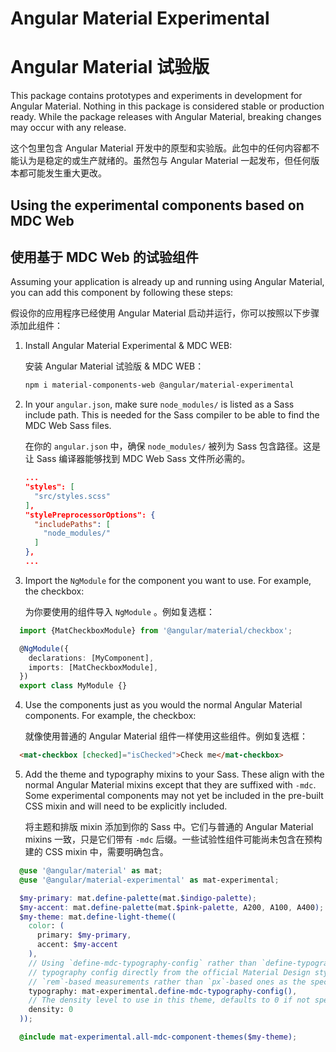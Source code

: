 # Angular Material Experimental

# Angular Material 试验版

This package contains prototypes and experiments in development for Angular Material. Nothing in
this package is considered stable or production ready. While the package releases with Angular
Material, breaking changes may occur with any release.

这个包里包含 Angular Material 开发中的原型和实验版。此包中的任何内容都不能认为是稳定的或生产就绪的。虽然包与 Angular Material 一起发布，但任何版本都可能发生重大更改。

## Using the experimental components based on MDC Web

## 使用基于 MDC Web 的试验组件

Assuming your application is already up and running using Angular Material, you can add this
component by following these steps:

假设你的应用程序已经使用 Angular Material 启动并运行，你可以按照以下步骤添加此组件：

1. Install Angular Material Experimental & MDC WEB:

   安装 Angular Material 试验版 & MDC WEB：

   ```bash
   npm i material-components-web @angular/material-experimental
   ```

2. In your `angular.json`, make sure `node_modules/` is listed as a Sass include path. This is
   needed for the Sass compiler to be able to find the MDC Web Sass files.

   在你的 `angular.json` 中，确保 `node_modules/` 被列为 Sass 包含路径。这是让 Sass 编译器能够找到 MDC Web Sass 文件所必需的。

   ```json
   ...
   "styles": [
     "src/styles.scss"
   ],
   "stylePreprocessorOptions": {
     "includePaths": [
       "node_modules/"
     ]
   },
   ...
   ```

3. Import the `NgModule` for the component you want to use. For example, the checkbox:

   为你要使用的组件导入 `NgModule` 。例如复选框：

```ts
  import {MatCheckboxModule} from '@angular/material/checkbox';

  @NgModule({
    declarations: [MyComponent],
    imports: [MatCheckboxModule],
  })
  export class MyModule {}
```

4. Use the components just as you would the normal Angular Material components. For example,
   the checkbox:

   就像使用普通的 Angular Material 组件一样使用这些组件。例如复选框：

```html
  <mat-checkbox [checked]="isChecked">Check me</mat-checkbox>
```

5. Add the theme and typography mixins to your Sass. These align with the normal Angular Material
   mixins except that they are suffixed with `-mdc`. Some experimental components may not yet
   be included in the pre-built CSS mixin and will need to be explicitly included.

   将主题和排版 mixin 添加到你的 Sass 中。它们与普通的 Angular Material mixins 一致，只是它们带有 `-mdc` 后缀。一些试验性组件可能尚未包含在预构建的 CSS mixin 中，需要明确包含。

```scss
  @use '@angular/material' as mat;
  @use '@angular/material-experimental' as mat-experimental;

  $my-primary: mat.define-palette(mat.$indigo-palette);
  $my-accent: mat.define-palette(mat.$pink-palette, A200, A100, A400);
  $my-theme: mat.define-light-theme((
    color: (
      primary: $my-primary,
      accent: $my-accent
    ),
    // Using `define-mdc-typography-config` rather than `define-typography-config` generates a
    // typography config directly from the official Material Design styles. This includes using
    // `rem`-based measurements rather than `px`-based ones as the spec recommends.
    typography: mat-experimental.define-mdc-typography-config(),
    // The density level to use in this theme, defaults to 0 if not specified.
    density: 0
  ));

  @include mat-experimental.all-mdc-component-themes($my-theme);
```
